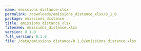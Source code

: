 ```yaml
---
name: emissions-distance-xlsx
permalink: /downloads/emissions_distance_xlsx/0_1_0
package: emissions_distance
title: emissions_distance_xlsx
filename: emissions_distance.xlsx
version: 0.1.0
full_version: 0.1.0
file: /data/emissions_distance/0.1.0/emissions_distance.xlsx
---
```

